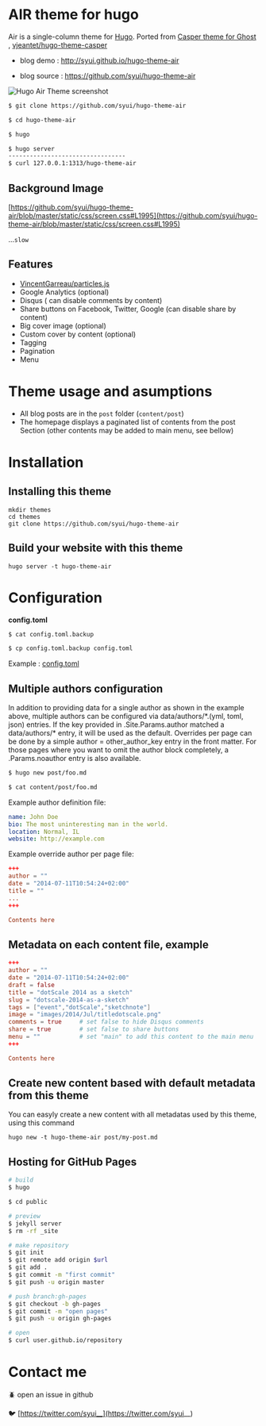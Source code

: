 # AIR theme for hugo

Air is a single-column theme for [Hugo](http://gohugo.io/).
Ported from [Casper theme for Ghost ](https://github.com/TryGhost/Casper), [vjeantet/hugo-theme-casper](https://github.com/vjeantet/hugo-theme-casper)

- blog demo : http://syui.github.io/hugo-theme-air

- blog source : https://github.com/syui/hugo-theme-air

![Hugo Air Theme screenshot](https://raw.githubusercontent.com/syui/hugo-theme-air/master/images/screen.gif)

```bash
$ git clone https://github.com/syui/hugo-theme-air

$ cd hugo-theme-air

$ hugo

$ hugo server
---------------------------------
$ curl 127.0.0.1:1313/hugo-theme-air 
```
## Background Image

[https://github.com/syui/hugo-theme-air/blob/master/static/css/screen.css#L1995](https://github.com/syui/hugo-theme-air/blob/master/static/css/screen.css#L1995)

...`slow`

## Features

* [VincentGarreau/particles.js](https://github.com/VincentGarreau/particles.js/)
* Google Analytics (optional)
* Disqus ( can disable comments by content)
* Share buttons on Facebook, Twitter, Google (can disable share by content)
* Big cover image (optional)
* Custom cover by content (optional)
* Tagging
* Pagination
* Menu

# Theme usage and asumptions
* All blog posts are in the ```post``` folder (```content/post```)
* The homepage displays a paginated list of contents from the post Section (other contents may be added to main menu, see bellow)

# Installation

## Installing this theme

    mkdir themes
    cd themes
    git clone https://github.com/syui/hugo-theme-air

## Build your website with this theme

    hugo server -t hugo-theme-air

# Configuration

**config.toml**

``` bash
$ cat config.toml.backup

$ cp config.toml.backup config.toml
```

Example : [config.toml](https://github.com/syui/hugo-theme-air/blob/master/config.toml.backup)

## Multiple authors configuration

In addition to providing data for a single author as shown in the example above, multiple authors
can be configured via data/authors/\*.(yml, toml, json) entries. If the key provided in
.Site.Params.author matched a data/authors/\* entry, it will be used as the default. Overrides
per page can be done by a simple author = other_author_key entry in the front matter. For those
pages where you want to omit the author block completely, a .Params.noauthor entry is also
available.

``` bash
$ hugo new post/foo.md

$ cat content/post/foo.md
```

Example author definition file:


``` yml
name: John Doe
bio: The most uninteresting man in the world.
location: Normal, IL
website: http://example.com

```

Example override author per page file:
``` toml
+++
author = ""
date = "2014-07-11T10:54:24+02:00"
title = ""
...
+++

Contents here

```

## Metadata on each content file, example

``` toml
+++
author = ""
date = "2014-07-11T10:54:24+02:00"
draft = false
title = "dotScale 2014 as a sketch"
slug = "dotscale-2014-as-a-sketch"
tags = ["event","dotScale","sketchnote"]
image = "images/2014/Jul/titledotscale.png"
comments = true     # set false to hide Disqus comments
share = true        # set false to share buttons
menu = ""           # set "main" to add this content to the main menu
+++

Contents here
```

## Create new content based with default metadata from this theme
You can easyly create a new content with all metadatas used by this theme, using this command 
```
hugo new -t hugo-theme-air post/my-post.md
```
## Hosting for GitHub Pages

```bash
# build
$ hugo 

$ cd public

# preview
$ jekyll server
$ rm -rf _site

# make repository
$ git init
$ git remote add origin $url
$ git add .
$ git commit -m "first commit"
$ git push -u origin master

# push branch:gh-pages
$ git checkout -b gh-pages
$ git commit -m "open pages"
$ git push -u origin gh-pages

# open
$ curl user.github.io/repository
```

# Contact me

:beetle: open an issue in github

:bird: [https://twitter.com/syui__](https://twitter.com/syui__)

